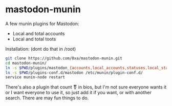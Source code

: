 # mastodon-munin
A few munin plugins for Mastodon:

* Local and total accounts
* Local and total toots

Installation: (dont do that in /root)
```bash
git clone https://github.com/0xa/mastodon-munin.git
cd mastodon-munin/
ln -s $PWD/plugins/mastodon_{accounts,local_accounts,statuses,local_statuses} /etc/munin/plugins/
ln -s $PWD/plugins-conf.d/mastodon /etc/munin/plugin-conf.d/
service munin-node restart
```

There's also a plugin that count ⚧ in bios, but I'm not sure everyone wants it or I want everyone to use it,
so just add it if you want, or with another search. There are may fun things to do.
